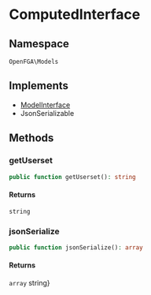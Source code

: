 # ComputedInterface


## Namespace
`OpenFGA\Models`

## Implements
* [ModelInterface](Models/ModelInterface.md)
* JsonSerializable

## Methods
### getUserset


```php
public function getUserset(): string
```



#### Returns
`string` 

### jsonSerialize


```php
public function jsonSerialize(): array
```



#### Returns
`array` string}

